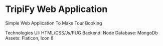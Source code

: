 # TripiFy Web Application

Simple Web Application To Make Tour Booking

Technologies
UI: HTML/CSS/Js/PUG
Backend: Node
Database: MongoDb
Assets: Flaticon, Icon 8